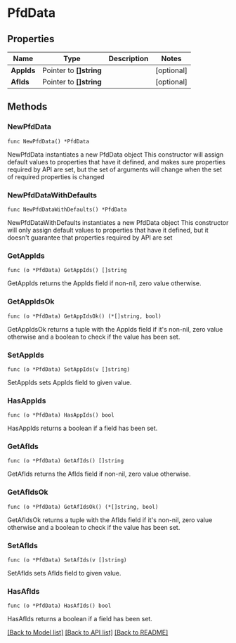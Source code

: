 # PfdData

## Properties

Name | Type | Description | Notes
------------ | ------------- | ------------- | -------------
**AppIds** | Pointer to **[]string** |  | [optional] 
**AfIds** | Pointer to **[]string** |  | [optional] 

## Methods

### NewPfdData

`func NewPfdData() *PfdData`

NewPfdData instantiates a new PfdData object
This constructor will assign default values to properties that have it defined,
and makes sure properties required by API are set, but the set of arguments
will change when the set of required properties is changed

### NewPfdDataWithDefaults

`func NewPfdDataWithDefaults() *PfdData`

NewPfdDataWithDefaults instantiates a new PfdData object
This constructor will only assign default values to properties that have it defined,
but it doesn't guarantee that properties required by API are set

### GetAppIds

`func (o *PfdData) GetAppIds() []string`

GetAppIds returns the AppIds field if non-nil, zero value otherwise.

### GetAppIdsOk

`func (o *PfdData) GetAppIdsOk() (*[]string, bool)`

GetAppIdsOk returns a tuple with the AppIds field if it's non-nil, zero value otherwise
and a boolean to check if the value has been set.

### SetAppIds

`func (o *PfdData) SetAppIds(v []string)`

SetAppIds sets AppIds field to given value.

### HasAppIds

`func (o *PfdData) HasAppIds() bool`

HasAppIds returns a boolean if a field has been set.

### GetAfIds

`func (o *PfdData) GetAfIds() []string`

GetAfIds returns the AfIds field if non-nil, zero value otherwise.

### GetAfIdsOk

`func (o *PfdData) GetAfIdsOk() (*[]string, bool)`

GetAfIdsOk returns a tuple with the AfIds field if it's non-nil, zero value otherwise
and a boolean to check if the value has been set.

### SetAfIds

`func (o *PfdData) SetAfIds(v []string)`

SetAfIds sets AfIds field to given value.

### HasAfIds

`func (o *PfdData) HasAfIds() bool`

HasAfIds returns a boolean if a field has been set.


[[Back to Model list]](../README.md#documentation-for-models) [[Back to API list]](../README.md#documentation-for-api-endpoints) [[Back to README]](../README.md)


